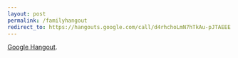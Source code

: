 ```yaml
---
layout: post
permalink: /familyhangout
redirect_to: https://hangouts.google.com/call/d4rhchoLmN7hTkAu-pJTAEEE
---
```


[Google Hangout](https://hangouts.google.com/call/d4rhchoLmN7hTkAu-pJTAEEE).

